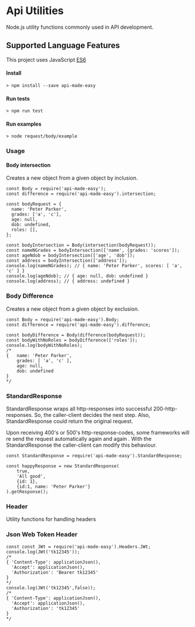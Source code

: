 # Api Utilities
Node.js utility functions commonly used in  API development.
## Supported Language Features
This project uses JavaScript [ES6](https://github.com/lukehoban/es6features)

#### Install
```
> npm install --save api-made-easy 
```
#### Run tests
```
> npm run test 
```
#### Run examples
```
> node request/body/example
```
### Usage

#### Body intersection
Creates a new object from a given object by inclusion.
````
const Body = require('api-made-easy');
const difference = require('api-made-easy').intersection;

const bodyRequest = {
  name: 'Peter Parker',
  grades: ['a', 'c'],
  age: null,
  dob: undefined,
  roles: [],
};

const bodyIntersection = Body(intersection(bodyRequest));
const nameNGrades = bodyIntersection(['name', {grades: 'scores']);
const ageNdob = bodyIntersection(['age', 'dob']);
const address = bodyIntersection(['address']);
console.log(nameNGrades); // { name: 'Peter Parker', scores: [ 'a', 'c' ] }
console.log(ageNdob); // { age: null, dob: undefined }
console.log(address); // { address: undefined }
```` 
### Body Difference
Creates a new object from a given object by exclusion.
````
const Body = require('api-made-easy').Body;
const difference = require('api-made-easy').difference;

const bodyDifference = Body(difference(bodyRequest));
const bodyWithNoRoles = bodyDifference(['roles']);
console.log(bodyWithNoRoles);
/*
{   name: 'Peter Parker',
    grades: [ 'a', 'c' ],
    age: null,
    dob: undefined
}
*/
````  
### StandardResponse
StandardResponse wraps all http-responses into successful 200-http-responses. 
So, the caller-client decides the next step. Also, StandardResponse could return the original request. 

Upon receiving 400's or 500's http-response-codes, some frameworks will re send the request automatically again and again 
. With the StandardResponse the caller-client can modify this behaviour.    

````
const StandardResponse = require('api-made-easy').StandardResponse;

const happyResponse = new StandardResponse(
    true,
    'All good',
    {id: 1},
    {id:1, name: 'Peter Parker'}
).getResponse();
````
### Header
Utility functions for handling headers

### Json Web Token Header
````
const const JWt = require('api-made-easy').Headers.JWt;
console.log(JWt('tk12345'));
/*
{ 'Content-Type': applicationJson(),
  'Accept': applicationJson(),
  'Authorization': 'Bearer tk12345'
}
*/
console.log(JWt('tk12345',false));
/*
{ 'Content-Type': applicationJson(),
  'Accept': applicationJson(),
  'Authorization': 'tk12345'
}
*/    

````

